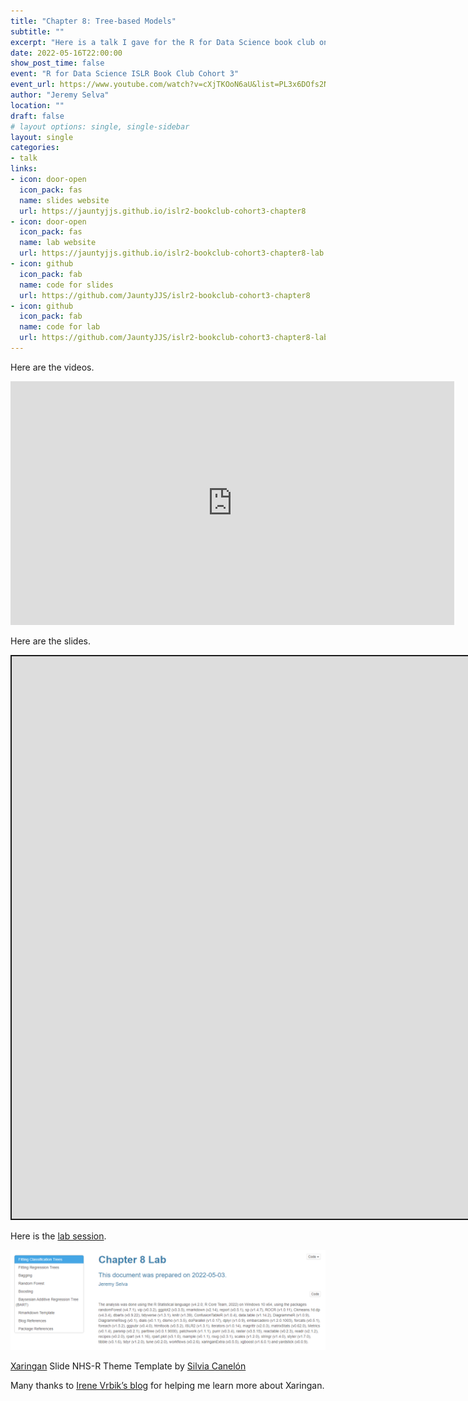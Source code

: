 ```yaml
---
title: "Chapter 8: Tree-based Models"
subtitle: ""
excerpt: "Here is a talk I gave for the R for Data Science book club on An Introduction to Statistical Learning: With Applications in R Second Edition"
date: 2022-05-16T22:00:00
show_post_time: false
event: "R for Data Science ISLR Book Club Cohort 3"
event_url: https://www.youtube.com/watch?v=cXjTKOoN6aU&list=PL3x6DOfs2NGisLSs09v1NQUQaxuE8nbOO
author: "Jeremy Selva"
location: ""
draft: false
# layout options: single, single-sidebar
layout: single
categories:
- talk
links:
- icon: door-open
  icon_pack: fas
  name: slides website
  url: https://jauntyjjs.github.io/islr2-bookclub-cohort3-chapter8
- icon: door-open
  icon_pack: fas
  name: lab website
  url: https://jauntyjjs.github.io/islr2-bookclub-cohort3-chapter8-lab
- icon: github
  icon_pack: fab
  name: code for slides
  url: https://github.com/JauntyJJS/islr2-bookclub-cohort3-chapter8
- icon: github
  icon_pack: fab
  name: code for lab
  url: https://github.com/JauntyJJS/islr2-bookclub-cohort3-chapter8-lab
---
```


<script src="{{< blogdown/postref >}}index_files/fitvids/fitvids.min.js"></script>

Here are the videos.

<iframe width="710" height="390" src="https://www.youtube.com/embed/Ruv7LABdmK8" frameborder="0" allowfullscreen>
</iframe>

Here are the slides.

<div class="shareagain" style="min-width:300px;margin:1em auto;">
<iframe src="https://jauntyjjs.github.io/islr2-bookclub-cohort3-chapter8" width="1600" height="900" style="border:2px solid currentColor;" loading="lazy" allowfullscreen></iframe>
<script>fitvids('.shareagain', {players: 'iframe'});</script>
</div>

Here is the [lab session](https://jauntyjjs.github.io/islr2-bookclub-cohort3-chapter8-lab).

![](lab-chapter8.png)<!-- -->

[Xaringan](https://github.com/yihui/xaringan) Slide NHS-R Theme Template by [Silvia Canelón](https://github.com/spcanelon/xaringan-basics-and-beyond)

Many thanks to [Irene Vrbik’s blog](https://irene.vrbik.ok.ubc.ca/blog/2021-07-14-xaringan-slides/) for helping me learn more about Xaringan.
